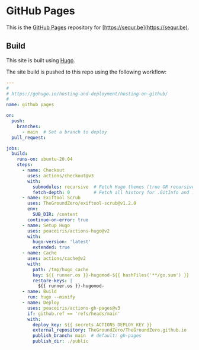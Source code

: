 # GitHub Pages

This is the [GitHub Pages](https://pages.github.com/ "GitHub Pages") repository for [https://sequr.be](https://sequr.be).

## Build

This site is built using [Hugo](https://gohugo.io "Hugo").

The site build is pushed to this repo using the following workflow:

```yaml
---
# 
# https://gohugo.io/hosting-and-deployment/hosting-on-github/
# 
name: github pages

on:
  push:
    branches:
      - main  # Set a branch to deploy
  pull_request:

jobs:
  build:
    runs-on: ubuntu-20.04
    steps:
      - name: Checkout
        uses: actions/checkout@v3
        with:
          submodules: recursive  # Fetch Hugo themes (true OR recursive)
          fetch-depth: 0         # Fetch all history for .GitInfo and .Lastmod
      - name: Exiftool Scrub
        uses: TheGroundZero/exiftool-scrub@v1.2.0
        env:
          SUB_DIR: /content
        continue-on-error: true
      - name: Setup Hugo
        uses: peaceiris/actions-hugo@v2
        with:
          hugo-version: 'latest'
          extended: true
      - name: Cache
        uses: actions/cache@v2
        with:
          path: /tmp/hugo_cache
          key: ${{ runner.os }}-hugomod-${{ hashFiles('**/go.sum') }}
          restore-keys: |
            ${{ runner.os }}-hugomod-
      - name: Build
        run: hugo --minify
      - name: Deploy
        uses: peaceiris/actions-gh-pages@v3
        if: github.ref == 'refs/heads/main'
        with:
          deploy_key: ${{ secrets.ACTIONS_DEPLOY_KEY }}
          external_repository: TheGroundZero/TheGroundZero.github.io
          publish_branch: main  # default: gh-pages
          publish_dir: ./public
```
